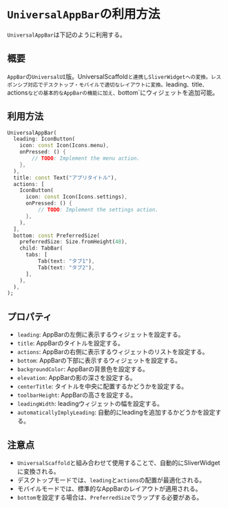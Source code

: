 # `UniversalAppBar`の利用方法

`UniversalAppBar`は下記のように利用する。

## 概要

`AppBar`の`UniversalUI`版。UniversalScaffold`と連携しSliverWidgetへの変換。レスポンシブ対応でデスクトップ・モバイルで適切なレイアウトに変換。`leading`、`title`、`actions`などの基本的なAppBarの機能に加え、`bottom`にウィジェットを追加可能。

## 利用方法

```dart
UniversalAppBar(
  leading: IconButton(
    icon: const Icon(Icons.menu),
    onPressed: () {
        // TODO: Implement the menu action.
    },
  ),
  title: const Text("アプリタイトル"),
  actions: [
    IconButton(
      icon: const Icon(Icons.settings),
      onPressed: () {
          // TODO: Implement the settings action.
      },
    ),
  ],
  bottom: const PreferredSize(
    preferredSize: Size.fromHeight(48),
    child: TabBar(
      tabs: [
          Tab(text: "タブ1"),
          Tab(text: "タブ2"),
      ],
    ),
  ),
);
```

## プロパティ

- `leading`: AppBarの左側に表示するウィジェットを設定する。
- `title`: AppBarのタイトルを設定する。
- `actions`: AppBarの右側に表示するウィジェットのリストを設定する。
- `bottom`: AppBarの下部に表示するウィジェットを設定する。
- `backgroundColor`: AppBarの背景色を設定する。
- `elevation`: AppBarの影の深さを設定する。
- `centerTitle`: タイトルを中央に配置するかどうかを設定する。
- `toolbarHeight`: AppBarの高さを設定する。
- `leadingWidth`: leadingウィジェットの幅を設定する。
- `automaticallyImplyLeading`: 自動的にleadingを追加するかどうかを設定する。

## 注意点

- `UniversalScaffold`と組み合わせて使用することで、自動的にSliverWidgetに変換される。
- デスクトップモードでは、`leading`と`actions`の配置が最適化される。
- モバイルモードでは、標準的なAppBarのレイアウトが適用される。
- `bottom`を設定する場合は、`PreferredSize`でラップする必要がある。
